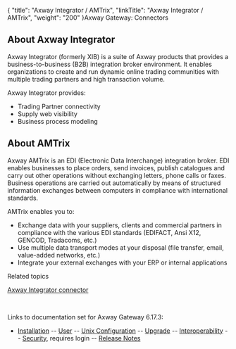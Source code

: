 {
    "title": "Axway Integrator / AMTrix",
    "linkTitle": "Axway Integrator / AMTrix",
    "weight": "200"
}<span class="mc-variable axway_variables.Component_Long_Name variable">Axway Gateway</span>: Connectors

## About Axway Integrator

Axway Integrator (formerly XIB) is a suite of Axway products that provides a business-to-business (B2B) integration broker environment. It enables organizations to create and run dynamic online trading communities with multiple trading partners and high transaction volume.

Axway Integrator provides:

-   Trading Partner connectivity
-   Supply web visibility
-   Business process modeling

## About AMTrix

Axway AMTrix is an EDI (Electronic Data Interchange) integration broker. EDI enables businesses to place orders, send invoices, publish catalogues and carry out other operations without exchanging letters, phone calls or faxes. Business operations are carried out automatically by means of structured information exchanges between computers in compliance with international standards.

AMTrix enables you to:

-   Exchange data with your suppliers, clients and commercial partners in compliance with the various EDI standards (EDIFACT, Ansi X12, GENCOD, Tradacoms, etc.)
-   Use multiple data transport modes at your disposal (file transfer, email, value-added networks, etc.)
-   Integrate your external exchanges with your ERP or internal applications

Related topics

[Axway Integrator connector](integrator_connector)

 

Links to documentation set for Axway Gateway <span class="mc-variable axway_variables.Release_Number variable">6.17.3</span>:

-   [Installation](#) -- [User](#) -- [Unix Configuration](#) -- [Upgrade](#) -- [Interoperability](#) -- [Security](#), requires login -- [Release Notes](#)

